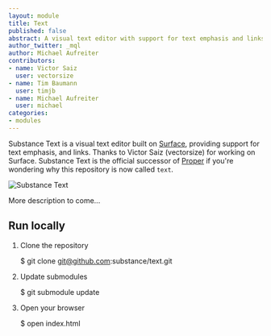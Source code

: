 ```yaml
---
layout: module
title: Text
published: false
abstract: A visual text editor with support for text emphasis and links.
author_twitter: _mql
author: Michael Aufreiter
contributors:
- name: Victor Saiz
  user: vectorsize
- name: Tim Baumann
  user: timjb
- name: Michael Aufreiter
  user: michael
categories:
- modules
---
```



Substance Text is a visual text editor built on [Surface](http://github.com/substance/surface), providing support for text emphasis, and links. Thanks to Victor Saiz (vectorsize) for working on Surface. Substance Text is the official successor of [Proper](http://github.com/michael/proper) if you're wondering why this repository is now called `text`.

![Substance Text](http://substance.github.com/text/assets/text.png)

More description to come...

## Run locally

1. Clone the repository

   
    $ git clone git@github.com:substance/text.git
   

2. Update submodules
   
   
    $ git submodule update
   

3. Open your browser
   
   
    $ open index.html